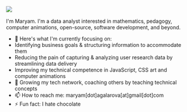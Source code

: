 ### <a><img src="https://dump.cy.md/6c736bfd11ded8cdc5e2bda009a6694a/colortext.svg"/></a>
   I'm Maryam. I'm a data analyst interested in mathematics, pedagogy, computer animations, open-source, software development, and beyond. 

- 🔭 Here's what I'm currently focusing on:
- Identifying business goals & structuring information to accommodate them
- Reducing the pain of capturing & analyzing user research data by streamlining data delivery
- Improving my technical competence in JavaScript, CSS art and computer animations
- 🌱 Growing my tech network, coaching others by teaching technical concepts
- 📫 How to reach me: maryam[dot]agalarova[at]gmail[dot]com
- ⚡ Fun fact: I hate chocolate

